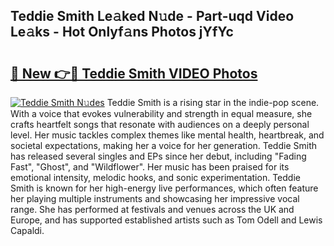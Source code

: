 ## Teddie Smith Le𝚊ked N𝚞de - Part-uqd Video Le𝚊ks - Hot Onlyf𝚊ns Photos jYfYc

# <h2><a href="http://ab7137.deff.icu/?id=Teddie+Smith">🔗 New 👉🔴 Teddie Smith VIDEO Photos</a></h2>

[![Teddie Smith N𝚞des](https://i.imgur.com/rIISA9y.gif)](http://ab7137.deff.icu/?id=Teddie+Smith)
Teddie Smith is a rising star in the indie-pop scene. With a voice that evokes vulnerability and strength in equal measure, she crafts heartfelt songs that resonate with audiences on a deeply personal level. Her music tackles complex themes like mental health, heartbreak, and societal expectations, making her a voice for her generation. Teddie Smith has released several singles and EPs since her debut, including "Fading Fast", "Ghost", and "Wildflower". Her music has been praised for its emotional intensity, melodic hooks, and sonic experimentation. Teddie Smith is known for her high-energy live performances, which often feature her playing multiple instruments and showcasing her impressive vocal range. She has performed at festivals and venues across the UK and Europe, and has supported established artists such as Tom Odell and Lewis Capaldi.
